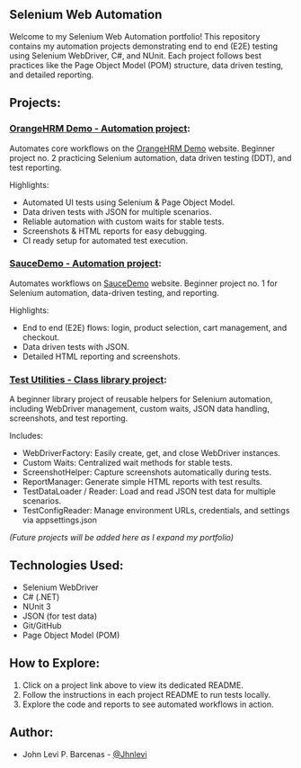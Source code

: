 ## Selenium Web Automation

Welcome to my Selenium Web Automation portfolio! This repository contains my automation projects demonstrating end to end (E2E) testing using Selenium WebDriver, C#, and NUnit. Each project follows best practices like the Page Object Model (POM) structure, data driven testing, and detailed reporting.


## Projects:

### [OrangeHRM Demo - Automation project](OrangeHRMTests/README.md):

Automates core workflows on the [OrangeHRM Demo](https://opensource-demo.orangehrmlive.com/) website. Beginner project no. 2 practicing Selenium automation, data driven testing (DDT), and test reporting.

Highlights:

- Automated UI tests using Selenium & Page Object Model.
- Data driven tests with JSON for multiple scenarios.
- Reliable automation with custom waits for stable tests.
- Screenshots & HTML reports for easy debugging.
- CI ready setup for automated test execution.

### [SauceDemo - Automation project](SauceDemoTests/README.md):

Automates workflows on [SauceDemo](https://www.saucedemo.com/v1/) website. Beginner project no. 1 for Selenium automation, data-driven testing, and reporting.

Highlights:

- End to end (E2E) flows: login, product selection, cart management, and checkout.
- Data driven tests with JSON.
- Detailed HTML reporting and screenshots.

### [Test Utilities - Class library project](TestUtilities/README.md):

A beginner library project of reusable helpers for Selenium automation, including WebDriver management, custom waits, JSON data handling, screenshots, and test reporting.

Includes:

- WebDriverFactory: Easily create, get, and close WebDriver instances.
- Custom Waits: Centralized wait methods for stable tests.
- ScreenshotHelper: Capture screenshots automatically during tests.
- ReportManager: Generate simple HTML reports with test results.
- TestDataLoader / Reader: Load and read JSON test data for multiple scenarios.
- TestConfigReader: Manage environment URLs, credentials, and settings via appsettings.json

*(Future projects will be added here as I expand my portfolio)*

## Technologies Used:

- Selenium WebDriver
- C# (.NET)
- NUnit 3
- JSON (for test data)
- Git/GitHub
- Page Object Model (POM)

## How to Explore:

1. Click on a project link above to view its dedicated README.
2. Follow the instructions in each project README to run tests locally.
3. Explore the code and reports to see automated workflows in action.


## Author:

- John Levi P. Barcenas - [@Jhnlevi](https://github.com/Jhnlevi)